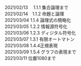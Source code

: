 2021/02/13 　1.1.1 集合論理まで  
2021/02/14　1.1.2 命題と論理  
2021/03/04 1.1.4 論理式の簡略化  
2021/03/05 1.2.2 情報源符号化  
2021/03/06 1.2.3 ディジタル符号化  
2021/03/07 1.3.1 有限オートマトン  
2021/03/08 1.4.4正規表現  
2021/03/09 1.5.4 グラフの表現まで  
2021/03/11 位置1080まで
 
